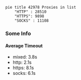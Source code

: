 
```mermaid
pie title 42978 Proxies in list
    "HTTP" : 28510
    "HTTPS": 9898
    "SOCKS" : 11108
```

### Some Info
#### Average Timeout

- mixed: 3.8s
- http: 2.1s
- https: 8.1s
- socks: 6.1s
